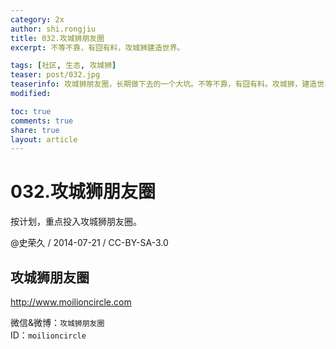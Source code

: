 ```yaml
---
category: 2x
author: shi.rongjiu
title: 032.攻城狮朋友圈
excerpt: 不等不靠，有囧有料，攻城狮建造世界。

tags: [社区, 生态, 攻城狮]
teaser: post/032.jpg
teaserinfo: 攻城狮朋友圈，长期做下去的一个大坑。不等不靠，有囧有料。攻城狮，建造世界。
modified: 

toc: true
comments: true
share: true
layout: article
---
```


# 032.攻城狮朋友圈

按计划，重点投入攻城狮朋友圈。

@史荣久 / 2014-07-21 / CC-BY-SA-3.0  

## 攻城狮朋友圈

http://www.moilioncircle.com

微信&微博：`攻城狮朋友圈`  
ID：`moilioncircle`